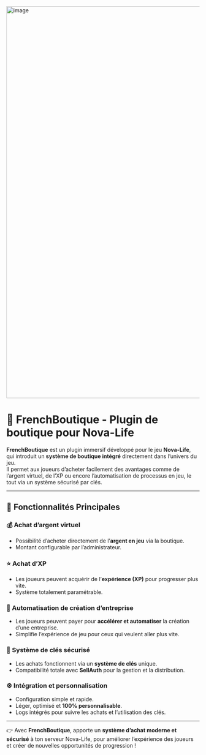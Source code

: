 <img width="1024" height="1024" alt="image" src="https://github.com/user-attachments/assets/c938ce58-a72c-4f95-bca7-67a1253e08f5" />

# 🛒 FrenchBoutique - Plugin de boutique pour Nova-Life

**FrenchBoutique** est un plugin immersif développé pour le jeu **Nova-Life**, qui introduit un **système de boutique intégré** directement dans l’univers du jeu.  
Il permet aux joueurs d’acheter facilement des avantages comme de l’argent virtuel, de l’XP ou encore l’automatisation de processus en jeu, le tout via un système sécurisé par clés.

---

## 🔹 Fonctionnalités Principales

### 💰 Achat d’argent virtuel
- Possibilité d’acheter directement de l’**argent en jeu** via la boutique.
- Montant configurable par l’administrateur.

### ⭐ Achat d’XP
- Les joueurs peuvent acquérir de l’**expérience (XP)** pour progresser plus vite.
- Système totalement paramétrable.

### 🏢 Automatisation de création d’entreprise
- Les joueurs peuvent payer pour **accélérer et automatiser** la création d’une entreprise.
- Simplifie l’expérience de jeu pour ceux qui veulent aller plus vite.

### 🔑 Système de clés sécurisé
- Les achats fonctionnent via un **système de clés** unique.
- Compatibilité totale avec **SellAuth** pour la gestion et la distribution.

### ⚙️ Intégration et personnalisation
- Configuration simple et rapide.
- Léger, optimisé et **100% personnalisable**.
- Logs intégrés pour suivre les achats et l’utilisation des clés.

---

👉 Avec **FrenchBoutique**, apporte un **système d’achat moderne et sécurisé** à ton serveur Nova-Life, pour améliorer l’expérience des joueurs et créer de nouvelles opportunités de progression !
